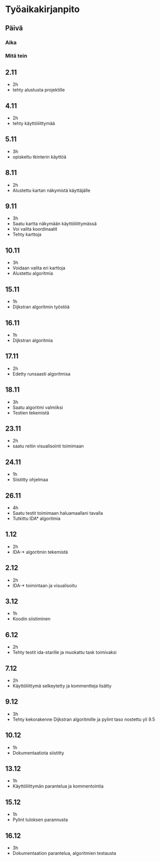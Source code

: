 # Työaikakirjanpito
## Päivä
### Aika
### Mitä tein

## 2.11
- 2h 
- tehty alustusta projektille

## 4.11
- 2h
- tehty käyttöliittymää

## 5.11
- 3h
- opiskeltu tkinterin käyttöä

## 8.11
- 2h
- Alustettu kartan näkymistä käyttäjälle

## 9.11
- 3h
- Saatu kartta näkymään käyttöliittymässä
- Voi valita koordinaatit
- Tehty karttoja

## 10.11
- 3h
- Voidaan valita eri karttoja
- Alustettu algoritmia

## 15.11
- 1h
- Dijkstran algoritmin työstöä

## 16.11
- 1h
- Dijkstran algoritmia

## 17.11
- 2h
- Edetty runsaasti algoritmisa

## 18.11
- 3h
- Saatu algoritmi valmiiksi
- Testien tekemistä

## 23.11
- 2h
- saatu reitin visualisointi toimimaan

## 24.11
- 1h
- Siistitty ohjelmaa

## 26.11
- 4h
- Saatu testit toimimaan haluamaallani tavalla
- Tutkittu IDA* algoritmia

## 1.12
- 2h
- IDA-* algoritmin tekemistä

## 2.12
- 2h
- IDA-* toimintaan ja visualisoitu

## 3.12
- 1h
- Koodin siistiminen

## 6.12
- 2h
- Tehty testit ida-starille ja muokattu task toimivaksi

## 7.12
- 2h
- Käyttöliittymä selkeytetty ja kommentteja lisätty

## 9.12
- 3h
- Tehty kekorakenne Dijkstran algoritmille ja pylint taso nostettu yli 9.5

## 10.12
- 1h
- Dokumentaatiota siistitty

## 13.12
- 1h
- Käyttöliittymän parantelua ja kommentointia

## 15.12
- 1h
- Pylint tuloksen parannusta

## 16.12
- 3h
- Dokumentaation parantelua, algoritmien testausta
